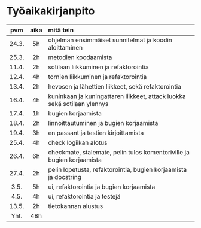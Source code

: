 # Työaikakirjanpito

| pvm  | aika        | mitä tein |
| :---:| :---------: | :-------- |
| 24.3.| 5h  | ohjelman ensimmäiset sunnitelmat ja koodin aloittaminen |
| 25.3.| 2h  | metodien koodaamista |
| 11.4.| 2h  | sotilaan liikkuminen ja refaktorointia |
| 12.4.| 4h  | tornien liikkuminen ja refaktorointia |
| 13.4.| 2h  | hevosen ja lähettien liikkeet, sekä refaktorointia |
| 16.4.| 4h  | kuninkaan ja kuningattaren liikkeet, attack luokka sekä sotilaan ylennys |
| 17.4.| 1h  | bugien korjaamista |
| 18.4.| 2h  | linnoittautuminen ja bugien korjaamista |
| 19.4.| 3h  | en passant ja testien kirjoittamista |
| 25.4.| 4h  | check logiikan alotus |
| 26.4.| 6h  | checkmate, stalemate, pelin tulos komentoriville ja bugien korjaamista |
| 27.4.| 2h  | pelin lopetusta, refaktorointia, bugien korjaamista ja docstring |
| 3.5. | 5h  | ui, refaktorointia ja bugien korjaamista |
| 4.5. | 4h  | ui, refaktorointia ja testejä |
| 13.5.| 2h  | tietokannan alustus |
| Yht. | 48h  |
